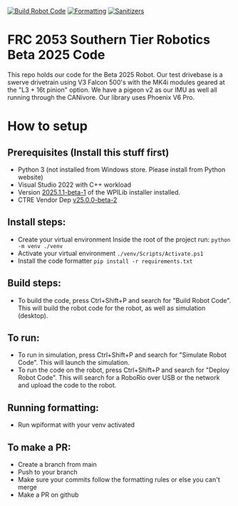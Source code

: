 [![Build Robot Code](https://github.com/frc2053/BetaBot/actions/workflows/build.yml/badge.svg)](https://github.com/frc2053/BetaBot/actions/workflows/build.yml)
[![Formatting](https://github.com/frc2053/BetaBot/actions/workflows/format.yml/badge.svg)](https://github.com/frc2053/BetaBot/actions/workflows/format.yml)
[![Sanitizers](https://github.com/frc2053/BetaBot/actions/workflows/sanitizers.yml/badge.svg)](https://github.com/frc2053/BetaBot/actions/workflows/sanitizers.yml)

# FRC 2053 Southern Tier Robotics Beta 2025 Code

This repo holds our code for the Beta 2025 Robot. Our test drivebase is a swerve drivetrain using V3 Falcon 500's with the MK4i modules geared at the "L3 + 16t pinion" option. We have a pigeon v2 as our IMU as well all running through the CANivore. Our library uses Phoenix V6 Pro.

# How to setup

## Prerequisites (Install this stuff first)
- Python 3 (not installed from Windows store. Please install from Python website)
- Visual Studio 2022 with C++ workload
- Version [2025.1.1-beta-1](https://github.com/wpilibsuite/allwpilib/releases/tag/v2025.1.1-beta-1) of the WPILib installer installed.
- CTRE Vendor Dep [v25.0.0-beta-2](https://github.com/CrossTheRoadElec/Phoenix-Releases/releases/tag/v25.0.0-beta-2)

## Install steps: 
- Create your virtual environment
    Inside the root of the project run:
    `python -m venv ./venv`
- Activate your virtual environment
    `./venv/Scripts/Activate.ps1`
- Install the code formatter
    `pip install -r requirements.txt`

## Build steps:
- To build the code, press Ctrl+Shift+P and search for "Build Robot Code". This will build the robot code for the robot, as well as simulation (desktop).

## To run:
- To run in simulation, press Ctrl+Shift+P and search for "Simulate Robot Code". This will launch the simulation.
- To run the code on the robot, press Ctrl+Shift+P and search for "Deploy Robot Code". This will search for a RoboRio over USB or the network and upload the code to the robot.

## Running formatting:
- Run wpiformat with your venv activated

## To make a PR:
- Create a branch from main
- Push to your branch
- Make sure your commits follow the formatting rules or else you can't merge
- Make a PR on github